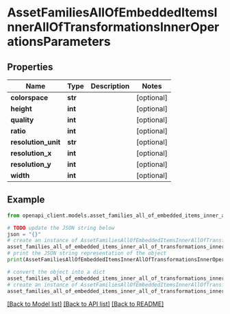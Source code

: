 # AssetFamiliesAllOfEmbeddedItemsInnerAllOfTransformationsInnerOperationsParameters


## Properties

Name | Type | Description | Notes
------------ | ------------- | ------------- | -------------
**colorspace** | **str** |  | [optional] 
**height** | **int** |  | [optional] 
**quality** | **int** |  | [optional] 
**ratio** | **int** |  | [optional] 
**resolution_unit** | **str** |  | [optional] 
**resolution_x** | **int** |  | [optional] 
**resolution_y** | **int** |  | [optional] 
**width** | **int** |  | [optional] 

## Example

```python
from openapi_client.models.asset_families_all_of_embedded_items_inner_all_of_transformations_inner_operations_parameters import AssetFamiliesAllOfEmbeddedItemsInnerAllOfTransformationsInnerOperationsParameters

# TODO update the JSON string below
json = "{}"
# create an instance of AssetFamiliesAllOfEmbeddedItemsInnerAllOfTransformationsInnerOperationsParameters from a JSON string
asset_families_all_of_embedded_items_inner_all_of_transformations_inner_operations_parameters_instance = AssetFamiliesAllOfEmbeddedItemsInnerAllOfTransformationsInnerOperationsParameters.from_json(json)
# print the JSON string representation of the object
print(AssetFamiliesAllOfEmbeddedItemsInnerAllOfTransformationsInnerOperationsParameters.to_json())

# convert the object into a dict
asset_families_all_of_embedded_items_inner_all_of_transformations_inner_operations_parameters_dict = asset_families_all_of_embedded_items_inner_all_of_transformations_inner_operations_parameters_instance.to_dict()
# create an instance of AssetFamiliesAllOfEmbeddedItemsInnerAllOfTransformationsInnerOperationsParameters from a dict
asset_families_all_of_embedded_items_inner_all_of_transformations_inner_operations_parameters_from_dict = AssetFamiliesAllOfEmbeddedItemsInnerAllOfTransformationsInnerOperationsParameters.from_dict(asset_families_all_of_embedded_items_inner_all_of_transformations_inner_operations_parameters_dict)
```
[[Back to Model list]](../README.md#documentation-for-models) [[Back to API list]](../README.md#documentation-for-api-endpoints) [[Back to README]](../README.md)


